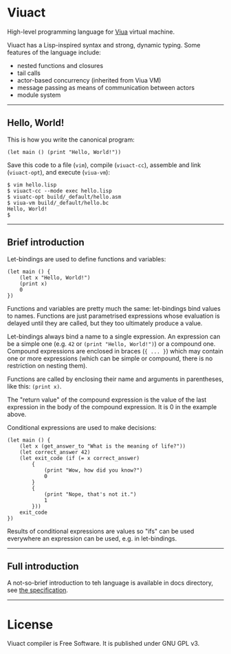 # Viuact

High-level programming language for [Viua](https://viuavm.org) virtual machine.

Viuact has a Lisp-inspired syntax and strong, dynamic typing. Some features of
the language include:

- nested functions and closures
- tail calls
- actor-based concurrency (inherited from Viua VM)
- message passing as means of communication between actors 
- module system

----

## Hello, World!

This is how you write the canonical program:

    (let main () (print "Hello, World!"))

Save this code to a file (`vim`), compile (`viuact-cc`), assemble and
link (`viuact-opt`), and execute (`viua-vm`):

    $ vim hello.lisp
    $ viuact-cc --mode exec hello.lisp
    $ viuatc-opt build/_default/hello.asm
    $ viua-vm build/_default/hello.bc
    Hello, World!
    $

----

## Brief introduction

Let-bindings are used to define functions and variables:

    (let main () {
        (let x "Hello, World!")
        (print x)
        0
    })

Functions and variables are pretty much the same: let-bindings bind values to
names. Functions are just parametrised expressions whose evaluation is delayed
until they are called, but they too ultimately produce a value.

Let-bindings always bind a name to a single expression. An expression can be a
simple one (e.g. `42` or `(print "Hello, World!")`) or a compound one. Compound
expressions are enclosed in braces (`{ ... }`) which may contain one or more
expressions (which can be simple or compound, there is no restriction on nesting
them).

Functions are called by enclosing their name and arguments in parentheses, like
this: `(print x)`.

The "return value" of the compound expression is the value of the last
expression in the body of the compound expression. It is 0 in the example above.

Conditional expressions are used to make decisions:

    (let main () {
        (let x (get_answer_to "What is the meaning of life?"))
        (let correct_answer 42)
        (let exit_code (if (= x correct_answer)
            {
                (print "Wow, how did you know?")
                0
            }
            {
                (print "Nope, that's not it.")
                1
            }))
        exit_code
    })

Results of conditional expressions are values so "ifs" can be used everywhere an
expression can be used, e.g. in let-bindings.

----

## Full introduction

A not-so-brief introduction to teh language is available in docs directory, see
[the specification](./docs/SPEC.markdown).

----

# License

Viuact compiler is Free Software.
It is published under GNU GPL v3.
